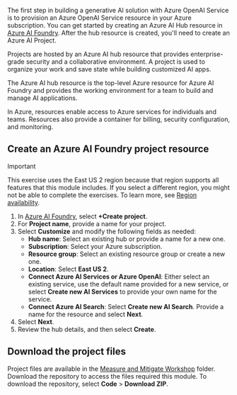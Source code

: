 The first step in building a generative AI solution with Azure OpenAI Service  is to provision an Azure OpenAI Service resource in your Azure subscription. You can get started by creating an Azure AI Hub resource in [Azure AI Foundry](https:/ai.azure.com). After the hub resource is created, you'll need to create an Azure AI Project. 

Projects are hosted by an Azure AI hub resource that provides enterprise-grade security and a collaborative environment. A project is used to organize your work and save state while building customized AI apps.

The Azure AI hub resource is the top-level Azure resource for Azure AI Foundry and provides the working environment for a team to build and manage AI applications.

In Azure, resources enable access to Azure services for individuals and teams. Resources also provide a container for billing, security configuration, and monitoring.

## Create an Azure AI Foundry project resource

> [!IMPORTANT]
> This exercise uses the East US 2 region because that region supports all features that this module includes. If you select a different region, you might not be able to complete the exercises. To learn more, see [Region availability](/azure/ai-services/content-safety/overview#region-availability).

1. In [Azure AI Foundry](https://ai.azure.com/), select **+Create project**.
1. For **Project name**, provide a name for your project.
1. Select **Customize** and modify the following fields as needed:
    - **Hub name**: Select an existing hub or provide a name for a new one.
    - **Subscription**: Select your Azure subscription.
    - **Resource group**: Select an existing resource group or create a new one.
    - **Location**: Select **East US 2**.
    - **Connect Azure AI Services or Azure OpenAI**: Either select an existing service, use the default name provided for a new service, or select **Create new AI Services** to provide your own name for the service.
    - **Connect Azure AI Search**: Select **Create new AI Search**. Provide a name for the resource and select **Next**.
1. Select **Next**.
1. Review the hub details, and then select **Create**.

## Download the project files

Project files are available in the [Measure and Mitigate Workshop](https://github.com/Azure-Samples/RAI-workshops/) folder. Download the repository to access the files required this  module. To download the repository, select **Code** > **Download ZIP**.
